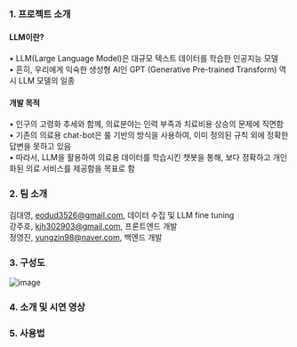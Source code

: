 ### 1. 프로젝트 소개  
  
#### LLM이란?  
 • LLM(Large Language Model)은 대규모 텍스트 데이터를 학습한 인공지능 모델  
 • 흔히, 우리에게 익숙한 생성형 AI인 GPT (Generative Pre-trained Transform) 역시 LLM 모델의 일종  
  
#### 개발 목적  
 • 인구의 고령화 추세와 함께, 의료분야는 인력 부족과 치료비용 상승의 문제에 직면함  
 • 기존의 의료용 chat-bot은 룰 기반의 방식을 사용하여, 이미 정의된 규칙 외에 정확한 답변을 못하고 있음  
 • 따라서, LLM을 활용하여 의료용 데이터를 학습시킨 챗봇을 통해, 보다 정확하고 개인화된 의료 서비스를 제공함을 목표로 함
  
### 2. 팀 소개
김대영, eodud3526@gmail.com, 데이터 수집 및 LLM fine tuning  
강주호, kjh302903@gmail.com, 프론트엔드 개발  
정영진, yungzin98@naver.com, 백엔드 개발    

### 3. 구성도
![image](https://github.com/pnucse-capstone/capstone-2023-1-40/assets/62270210/fceeafe3-7b5d-486c-90dd-f90292cdd8d3)


### 4. 소개 및 시연 영상

### 5. 사용법
